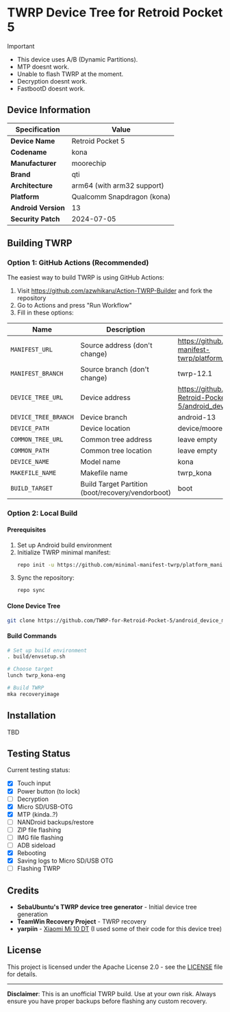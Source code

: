 # TWRP Device Tree for Retroid Pocket 5
> [!IMPORTANT]
> - This device uses A/B (Dynamic Partitions).
> - MTP doesnt work.
> - Unable to flash TWRP at the moment.
> - Decryption doesnt work.
> - FastbootD doesnt work.

## Device Information

| Specification | Value |
|---------------|-------|
| **Device Name** | Retroid Pocket 5 |
| **Codename** | kona |
| **Manufacturer** | moorechip |
| **Brand** | qti |
| **Architecture** | arm64 (with arm32 support) |
| **Platform** | Qualcomm Snapdragon (kona) |
| **Android Version** | 13 |
| **Security Patch** | 2024-07-05 |

## Building TWRP

### Option 1: GitHub Actions (Recommended)

The easiest way to build TWRP is using GitHub Actions:

1. Visit https://github.com/azwhikaru/Action-TWRP-Builder and fork the repository
2. Go to Actions and press "Run Workflow"
3. Fill in these options:

| Name                 | Description                                       | Value                                                      |
| -------------------- | ------------------------------------------------- | ------------------------------------------------------------ |
| `MANIFEST_URL`       | Source address (don't change)                    | https://github.com/minimal-manifest-twrp/platform_manifest_twrp_aosp.git |
| `MANIFEST_BRANCH`    | Source branch (don't change)                     | twrp-12.1                                                    |
| `DEVICE_TREE_URL`    | Device address                                   | https://github.com/TWRP-for-Retroid-Pocket-5/android_device_moorechip_kona |
| `DEVICE_TREE_BRANCH` | Device branch                                     | android-13                                                |
| `DEVICE_PATH`        | Device location                                   | device/moorechip/kona                                            |
| `COMMON_TREE_URL`    | Common tree address                               | leave empty |
| `COMMON_PATH`        | Common tree location                              | leave empty                                   |
| `DEVICE_NAME`        | Model name                                        | kona                                                        |
| `MAKEFILE_NAME`      | Makefile name                                     | twrp_kona                                                   |
| `BUILD_TARGET`       | Build Target Partition (boot/recovery/vendorboot) | boot                                                     |

### Option 2: Local Build

#### Prerequisites

1. Set up Android build environment
2. Initialize TWRP minimal manifest:
   ```bash
   repo init -u https://github.com/minimal-manifest-twrp/platform_manifest_twrp_aosp.git -b twrp-12.1
   ```
3. Sync the repository:
   ```bash
   repo sync
   ```

#### Clone Device Tree

```bash
git clone https://github.com/TWRP-for-Retroid-Pocket-5/android_device_moorechip_kona.git device/moorechip/kona
```

#### Build Commands

```bash
# Set up build environment
. build/envsetup.sh

# Choose target
lunch twrp_kona-eng

# Build TWRP
mka recoveryimage
```

## Installation
TBD

## Testing Status

Current testing status:

- [x] Touch input
- [x] Power button (to lock)
- [ ] Decryption
- [x] Micro SD/USB-OTG
- [x] MTP (kinda..?)
- [ ] NANDroid backups/restore
- [ ] ZIP file flashing
- [ ] IMG file flashing
- [ ] ADB sideload
- [x] Rebooting
- [x] Saving logs to Micro SD/USB OTG
- [ ] Flashing TWRP

## Credits

- **SebaUbuntu's TWRP device tree generator** - Initial device tree generation
- **TeamWin Recovery Project** - TWRP recovery
- **yarpiin** - [Xiaomi Mi 10 DT](https://github.com/yarpiin/twrp_device_xiaomi_umi/tree/android-12.1) (I used some of their code for this device tree)
## License

This project is licensed under the Apache License 2.0 - see the [LICENSE](LICENSE) file for details.

---

**Disclaimer**: This is an unofficial TWRP build. Use at your own risk. Always ensure you have proper backups before flashing any custom recovery.
